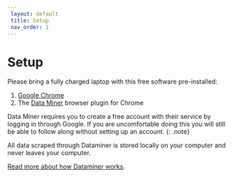 ```yaml
---
 layout: default
 title: Setup
 nav_order: 1
---
```

# Setup

Please bring a fully charged laptop with this free software pre-installed:

1. [Google Chrome](https://www.google.ca/chrome/)
2. The [Data Miner](https://chrome.google.com/webstore/detail/data-scraper-easy-web-scr/nndknepjnldbdbepjfgmncbggmopgden) browser plugin for Chrome

Data Miner requires you to create a free account with their service by logging in through Google. If you are uncomfortable doing this you will still be able to follow along without setting up an account.
{: .note}

All data scraped through Dataminer is stored locally on your computer and never leaves your computer.

<a href="https://data-miner.io/how-it-works">Read more about how Dataminer works</a>.
